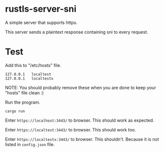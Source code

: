 # rustls-server-sni

A simple server that supports https.

This server sends a plaintext response containing sni to every request.

# Test

Add this to "/etc/hosts" file.

```
127.0.0.1   localtest
127.0.0.1   localtestx
```

NOTE: You should probably remove these when you are done to keep your "hosts" file clean :)

Run the program.

```
cargo run
```

Enter `https://localhost:3443/` to browser.
This should work as expected.

Enter `https://localtest:3443/` to browser.
This should work too.

Enter `https://localtestx:3443/` to browser.
This shouldn't. Because it is not listed in `config.json` file.

